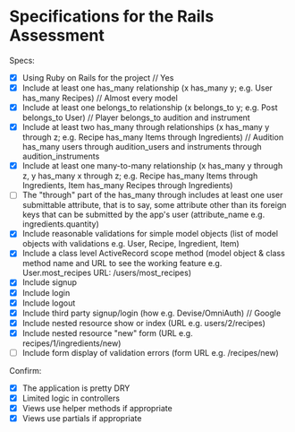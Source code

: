 # Specifications for the Rails Assessment

Specs:
- [x] Using Ruby on Rails for the project // Yes
- [x] Include at least one has_many relationship (x has_many y; e.g. User has_many Recipes) // Almost every model
- [x] Include at least one belongs_to relationship (x belongs_to y; e.g. Post belongs_to User) // Player belongs_to audition and instrument
- [x] Include at least two has_many through relationships (x has_many y through z; e.g. Recipe has_many Items through Ingredients) // Audition has_many users through audition_users and instruments through audition_instruments
- [x] Include at least one many-to-many relationship (x has_many y through z, y has_many x through z; e.g. Recipe has_many Items through Ingredients, Item has_many Recipes through Ingredients)
- [ ] The "through" part of the has_many through includes at least one user submittable attribute, that is to say, some attribute other than its foreign keys that can be submitted by the app's user (attribute_name e.g. ingredients.quantity)
- [x] Include reasonable validations for simple model objects (list of model objects with validations e.g. User, Recipe, Ingredient, Item)
- [x] Include a class level ActiveRecord scope method (model object & class method name and URL to see the working feature e.g. User.most_recipes URL: /users/most_recipes)
- [x] Include signup
- [x] Include login
- [x] Include logout
- [x] Include third party signup/login (how e.g. Devise/OmniAuth) // Google
- [x] Include nested resource show or index (URL e.g. users/2/recipes)
- [x] Include nested resource "new" form (URL e.g. recipes/1/ingredients/new)
- [ ] Include form display of validation errors (form URL e.g. /recipes/new)

Confirm:
- [x] The application is pretty DRY
- [x] Limited logic in controllers
- [x] Views use helper methods if appropriate
- [x] Views use partials if appropriate